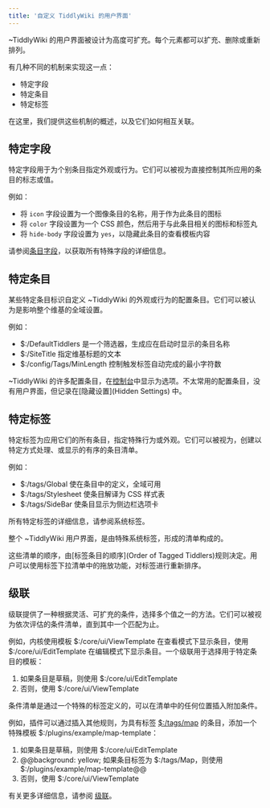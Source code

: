 ```yaml
---
title: '自定义 TiddlyWiki 的用户界面'
---
```


~TiddlyWiki 的用户界面被设计为高度可扩充。每个元素都可以扩充、删除或重新排列。

有几种不同的机制来实现这一点：

* 特定字段
* 特定条目
* 特定标签

在这里，我们提供这些机制的概述，以及它们如何相互关联。

## 特定字段

特定字段用于为个别条目指定外观或行为。它们可以被视为直接控制其所应用的条目的标志或值。

例如：

* 将 `icon` 字段设置为一个图像条目的名称，用于作为此条目的图标
* 将 `color` 字段设置为一个 CSS 颜色，然后用于与此条目相关的图标和标签丸
* 将 `hide-body` 字段设置为 `yes`，以隐藏此条目的查看模板内容

请参阅[条目字段](TiddlerFields)，以获取所有特殊字段的详细信息。

## 特定条目

某些特定条目标识自定义 ~TiddlyWiki 的外观或行为的配置条目。它们可以被认为是影响整个维基的全域设置。

例如：

* $:/DefaultTiddlers 是一个筛选器，生成应在启动时显示的条目名称
* $:/SiteTitle 指定维基标题的文本
* $:/config/Tags/MinLength 控制触发标签自动完成的最小字符数

~TiddlyWiki 的许多配置条目，在[控制台]($:/ControlPanel)中显示为选项。不太常用的配置条目，没有用户界面，但记录在[隐藏设置](Hidden Settings) 中。

## 特定标签

特定标签为应用它们的所有条目，指定特殊行为或外观。它们可以被视为，创建以特定方式处理、或显示的有序的条目清单。

例如：

* $:/tags/Global 使在条目中的定义，全域可用
* $:/tags/Stylesheet 使条目解译为 CSS 样式表
* $:/tags/SideBar 使条目显示为侧边栏选项卡

所有特定标签的详细信息，请参阅系统标签。

整个 ~TiddlyWiki 用户界面，是由特殊系统标签，形成的清单构成的。

这些清单的顺序，由[标签条目的顺序](Order of Tagged Tiddlers)规则决定。用户可以使用标签下拉清单中的拖放功能，对标签进行重新排序。

## 级联

级联提供了一种根据灵活、可扩充的条件，选择多个值之一的方法。它们可以被视为依次评估的条件清单，直到其中一个匹配为止。

例如，内核使用模板 $:/core/ui/ViewTemplate 在查看模式下显示条目，使用 $:/core/ui/EditTemplate 在编辑模式下显示条目。一个级联用于选择用于特定条目的模板：

1. 如果条目是草稿，则使用 $:/core/ui/EditTemplate
1. 否则，使用 $:/core/ui/ViewTemplate

条件清单是通过一个特殊的标签定义的，可以在清单中的任何位置插入附加条件。

例如，插件可以通过插入其他规则，为具有标签 [$:/tags/map](#%24%3A/tags/map) 的条目，添加一个特殊模板 $:/plugins/example/map-template：

1. 如果条目是草稿，则使用 $:/core/ui/EditTemplate
1. @@background: yellow; 如果条目标签为 $:/tags/Map，则使用 $:/plugins/example/map-template@@
1. 否则，使用 $:/core/ui/ViewTemplate

有关更多详细信息，请参阅 [级联](Cascades)。